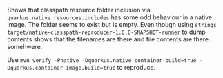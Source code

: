 Shows that classpath resource folder inclusion via `quarkus.native.resources.includes`
has some odd behaviour in a native image.  The folder seems to exist but is empty.  Even
though using `strings target/native-classpath-reproducer-1.0.0-SNAPSHOT-runner` 
to dump contents shows that the filenames are there and file contents are there... somehwere.

Use `mvn verify -Pnative -Dquarkus.native.container-build=true -Dquarkus.container-image.build=true`
to reproduce.
